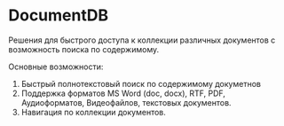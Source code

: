 # DocumentDB

Решения для быстрого доступа к коллекции различных документов с возможность поиска по содержимому.

Основные возможности:
1. Быстрый полнотекстовый поиск по содержимому докуметнов
2. Поддержка форматов MS Word (doc, docx), RTF, PDF, Аудиоформатов, Видеофайлов, текстовых документов.
3. Навигация по коллекции документов.

